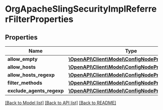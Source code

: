 # OrgApacheSlingSecurityImplReferrerFilterProperties

## Properties
Name | Type | Description | Notes
------------ | ------------- | ------------- | -------------
**allow_empty** | [**\OpenAPI\Client\Model\ConfigNodePropertyBoolean**](ConfigNodePropertyBoolean.md) |  | [optional] 
**allow_hosts** | [**\OpenAPI\Client\Model\ConfigNodePropertyArray**](ConfigNodePropertyArray.md) |  | [optional] 
**allow_hosts_regexp** | [**\OpenAPI\Client\Model\ConfigNodePropertyArray**](ConfigNodePropertyArray.md) |  | [optional] 
**filter_methods** | [**\OpenAPI\Client\Model\ConfigNodePropertyArray**](ConfigNodePropertyArray.md) |  | [optional] 
**exclude_agents_regexp** | [**\OpenAPI\Client\Model\ConfigNodePropertyArray**](ConfigNodePropertyArray.md) |  | [optional] 

[[Back to Model list]](../README.md#documentation-for-models) [[Back to API list]](../README.md#documentation-for-api-endpoints) [[Back to README]](../README.md)


